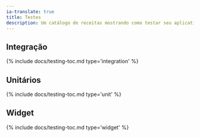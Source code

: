 ```yaml
---
ia-translate: true
title: Testes
description: Um catálogo de receitas mostrando como testar seu aplicativo Flutter.
---
```


## Integração

{% include docs/testing-toc.md type='integration' %}

## Unitários

{% include docs/testing-toc.md type='unit' %}

## Widget

{% include docs/testing-toc.md type='widget' %}
